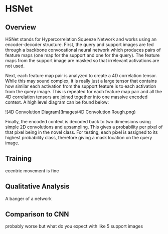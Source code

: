 # HSNet
## Overview
HSNet stands for Hypercorrelation Squeeze Network and works using an encoder-decoder structure. First, the query and support images are fed through a backbone convocational neural network which produces pairs of feature maps (one map for the support and one for the query). The feature maps from the support image are masked so that irrelevant activations are not used. 

Next, each feature map pair is analyzed to create a 4D correlation tensor. While this may sound complex, it is really just a large tensor that contains how similar each activation from the support feature is to each activation from the query image. This is repeated for each feature map pair and all the 4D correlation tensors are joined together into one massive encoded context. A high level diagram can be found below:

![4D Convolution Diagram](Images\4D Convolution Rough.png)

Finally, the encoded context is decoded back to two dimensions using simple 2D convolutions and upsampling. This gives a probability per pixel of that pixel being in the novel class. For testing, each pixel is assigned to its highest probability class, therefore giving a mask location on the query image.

## Training
ecentric movement is fine

## Qualitative Analysis
A banger of a network

## Comparison to CNN
probably worse but what do you expect with like 5 support images